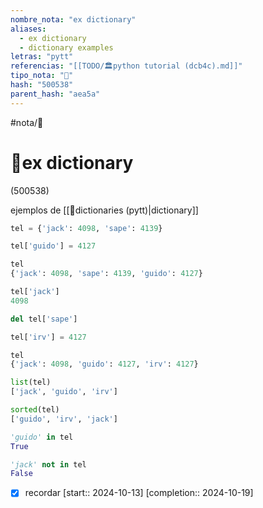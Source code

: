 ```yaml
---
nombre_nota: "ex dictionary"
aliases:
  - ex dictionary
  - dictionary examples
letras: "pytt"
referencias: "[[TODO/🏛️python tutorial (dcb4c).md]]"
tipo_nota: "📑"
hash: "500538"
parent_hash: "aea5a"
---
```


#nota/📑

# 📑ex dictionary
<div class="hash">(500538)</div>

ejemplos de [[📑dictionaries (pytt)|dictionary]]
```python
tel = {'jack': 4098, 'sape': 4139}

tel['guido'] = 4127

tel
{'jack': 4098, 'sape': 4139, 'guido': 4127}

tel['jack']
4098

del tel['sape']

tel['irv'] = 4127

tel
{'jack': 4098, 'guido': 4127, 'irv': 4127}

list(tel)
['jack', 'guido', 'irv']

sorted(tel)
['guido', 'irv', 'jack']

'guido' in tel
True

'jack' not in tel
False


```

- [x] recordar  [start:: 2024-10-13]  [completion:: 2024-10-19]
